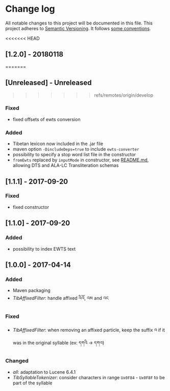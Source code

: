 # Change log
All notable changes to this project will be documented in this file.
This project adheres to [Semantic Versioning](http://semver.org/). It follows [some conventions](http://keepachangelog.com/).
 
<<<<<<< HEAD
## [1.2.0] - 20180118
=======
## [Unreleased] - Unreleased
>>>>>>> refs/remotes/origin/develop
### Fixed
- fixed offsets of ewts conversion

### Added
- Tibetan lexicon now included in the .jar file
- maven option `-DincludeDeps=true` to include `ewts-converter`
- possibility to specify a stop word list file in the constructor
- `fromEwts` replaced by `inputMode` in constructor, see [README.md](README.md), allowing DTS and ALA-LC Transliteration schemas

## [1.1.1] - 2017-09-20
### Fixed
- fixed constructor

## [1.1.0] - 2017-09-20
### Added
- possibility to index EWTS text

## [1.0.0] - 2017-04-14
### Added
- Maven packaging
- *TibAffixedFilter*: handle affixed འིའོ, འམ and འང

### Fixed
- *TibAffixedFilter*: when removing an affixed particle, keep the suffix འ if it was in the original syllable (ex: དགའི -> དགའ)

### Changed
- *all*: adaptation to Lucene 6.4.1
- *TibSyllableTokenizer*: consider characters in range `Ux0F84` - `Ux0F8F` to be part of the syllable
